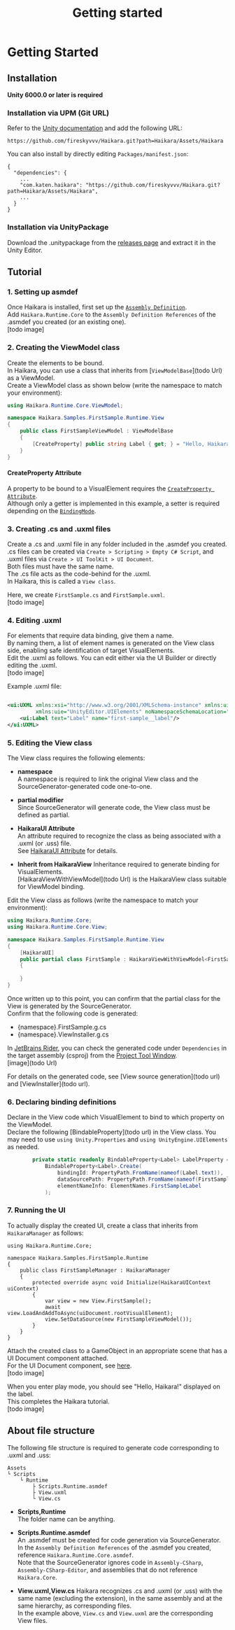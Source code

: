 ﻿---
title: Getting started
---

# Getting Started

## Installation

**Unity 6000.0 or later is required**

### Installation via UPM (Git URL)

Refer to the [Unity documentation](https://docs.unity3d.com/6000.0/Documentation/Manual/upm-ui-giturl.html) and add the
following URL:

``
https://github.com/fireskyvvv/Haikara.git?path=Haikara/Assets/Haikara
``

You can also install by directly editing `Packages/manifest.json`:

```
{
  "dependencies": {
    ...
    "com.katen.haikara": "https://github.com/fireskyvvv/Haikara.git?path=Haikara/Assets/Haikara",
    ...
  }
}
```

### Installation via UnityPackage

Download the .unitypackage from the [releases page](https://github.com/fireskyvvv/Haikara/releases) and extract it in
the Unity Editor.

## Tutorial

### 1. Setting up asmdef

Once Haikara is installed, first set up the [
`Assembly Definition`](https://docs.unity3d.com/Manual/assembly-definition-files.html).  
Add `Haikara.Runtime.Core` to the `Assembly Definition References` of the .asmdef you created (or an existing one).  
[todo image]

### 2. Creating the ViewModel class

Create the elements to be bound.  
In Haikara, you can use a class that inherits from [`ViewModelBase`](todo Url) as a ViewModel.  
Create a ViewModel class as shown below (write the namespace to match your environment):

```csharp
using Haikara.Runtime.Core.ViewModel;

namespace Haikara.Samples.FirstSample.Runtime.View
{
    public class FirstSampleViewModel : ViewModelBase
    {
        [CreateProperty] public string Label { get; } = "Hello, Haikara!";        
    }
}
```

#### CreateProperty Attribute

A property to be bound to a VisualElement requires the [
`CreateProperty Attribute`](https://docs.unity3d.com/ScriptReference/Unity.Properties.CreatePropertyAttribute.html).  
Although only a getter is implemented in this example, a setter is required depending on the [
`BindingMode`](https://docs.unity3d.com/ScriptReference/UIElements.BindingMode.html).

### 3. Creating .cs and .uxml files

Create a .cs and .uxml file in any folder included in the .asmdef you created.  
.cs files can be created via `Create > Scripting > Empty C# Script`, and .uxml files via
`Create > UI ToolKit > UI Document`.  
Both files must have the same name.  
The .cs file acts as the code-behind for the .uxml.  
In Haikara, this is called a `View class`.

Here, we create `FirstSample.cs` and `FirstSample.uxml`.  
[todo image]

### 4. Editing .uxml

For elements that require data binding, give them a name.  
By naming them, a list of element names is generated on the View class side, enabling safe identification of target
VisualElements.  
Edit the .uxml as follows. You can edit either via the UI Builder or directly editing the .uxml.  
[todo image]

Example .uxml file:

```xml

<ui:UXML xmlns:xsi="http://www.w3.org/2001/XMLSchema-instance" xmlns:ui="UnityEngine.UIElements"
         xmlns:uie="UnityEditor.UIElements" noNamespaceSchemaLocation="../../../../../UIElementsSchema/UIElements.xsd">
    <ui:Label text="Label" name="first-sample__label"/>
</ui:UXML>
```

### 5. Editing the View class

The View class requires the following elements:

- **namespace**  
  A namespace is required to link the original View class and the SourceGenerator-generated code one-to-one.

- **partial modifier**  
  Since SourceGenerator will generate code, the View class must be defined as partial.

- **HaikaraUI Attribute**  
  An attribute required to recognize the class as being associated with a .uxml (or .uss) file.  
  See [HaikaraUI Attribute](../source-generation/haikara-ui-attribute.md) for details.

- **Inherit from HaikaraView**
  Inheritance required to generate binding for VisualElements.  
  [HaikaraViewWithViewModel](todo Url) is the HaikaraView class suitable for ViewModel binding.

Edit the View class as follows (write the namespace to match your environment):

```csharp
using Haikara.Runtime.Core;
using Haikara.Runtime.Core.View;

namespace Haikara.Samples.FirstSample.Runtime.View
{
    [HaikaraUI]
    public partial class FirstSample : HaikaraViewWithViewModel<FirstSampleViewModel>
    {
        
    }
}
```

Once written up to this point, you can confirm that the partial class for the View is generated by the
SourceGenerator.  
Confirm that the following code is generated:

- {namespace}.FirstSample.g.cs
- {namespace}.ViewInstaller.g.cs

In [JetBrains Rider](https://www.jetbrains.com/rider/), you can check the generated code under `Dependencies` in the
target assembly (csproj) from the [Project Tool Window](https://pleiades.io/help/rider/Project_Tool_Window.html).  
[image](todo Url)

For details on the generated code, see [View source generation](todo url) and [ViewInstaller](todo url).

### 6. Declaring binding definitions

Declare in the View code which VisualElement to bind to which property on the ViewModel.  
Declare the following [BindableProperty](todo url) in the View class.
You may need to use `using Unity.Properties` and `using UnityEngine.UIElements` as needed.

```csharp
        private static readonly BindableProperty<Label> LabelProperty =
            BindableProperty<Label>.Create(
                bindingId: PropertyPath.FromName(nameof(Label.text)),
                dataSourcePath: PropertyPath.FromName(nameof(FirstSampleViewModel.Label)),
                elementNameInfo: ElementNames.FirstSampleLabel
            );
```

### 7. Running the UI

To actually display the created UI, create a class that inherits from `HaikaraManager` as follows:

```
using Haikara.Runtime.Core;

namespace Haikara.Samples.FirstSample.Runtime
{
    public class FirstSampleManager : HaikaraManager
    {
        protected override async void Initialize(HaikaraUIContext uiContext)
        {
            var view = new View.FirstSample();
            await view.LoadAndAddToAsync(uiDocument.rootVisualElement);
            view.SetDataSource(new FirstSampleViewModel());
        }
    }
}
```

Attach the created class to a GameObject in an appropriate scene that has a UI Document component attached.  
For the UI Document component,
see [here](https://docs.unity3d.com/6000.2/Documentation/Manual/UIE-create-ui-document-component.html).  
[todo image]

When you enter play mode, you should see "Hello, Haikara!" displayed on the label.  
This completes the Haikara tutorial.  
[todo image]

## About file structure

The following file structure is required to generate code corresponding to .uxml and .uss:

```
Assets
└ Scripts
    └ Runtime
        ├ Scripts.Runtime.asmdef
        ├ View.uxml
        └ View.cs
```

- **Scripts,Runtime**  
  The folder name can be anything.

- **Scripts.Runtime.asmdef**  
  An .asmdef must be created for code generation via SourceGenerator.  
  In the `Assembly Definition References` of the .asmdef you created, reference `Haikara.Runtime.Core.asmdef`.  
  Note that the SourceGenerator ignores code in `Assembly-CSharp`, `Assembly-CSharp-Editor`, and assemblies that do not
  reference `Haikara.Core`.

- **View.uxml,View.cs**
  Haikara recognizes .cs and .uxml (or .uss) with the same name (excluding the extension), in the same assembly and at
  the same hierarchy, as corresponding files.  
  In the example above, `View.cs` and `View.uxml` are the corresponding View files.